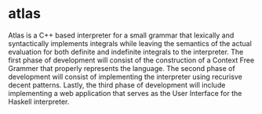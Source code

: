 # atlas

Atlas is a C++ based interpreter for a small grammar that lexically and syntactically implements integrals while leaving the semantics of the actual evaluation for both definite and indefinite integrals to the interpreter. The first phase of development will consist of the construction of a Context Free Grammer that properly represents the language. The second phase of development will consist of implementing the interpreter using recurisve decent patterns. Lastly, the third phase of development will include implementing a web application that serves as the User Interface for the Haskell interpreter.
